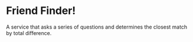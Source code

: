 # Friend Finder!
  
A service that asks a series of questions and determines the closest match by total difference.